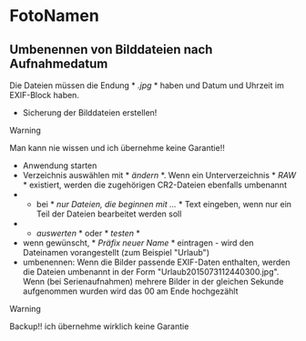 # FotoNamen
## Umbenennen von Bilddateien nach Aufnahmedatum
Die Dateien müssen die Endung * *.jpg* * haben und Datum und Uhrzeit im EXIF-Block haben.
* Sicherung der Bilddateien erstellen! 
> [!Warning]
> Man kann nie wissen und ich übernehme keine Garantie!!
* Anwendung starten
* Verzeichnis auswählen mit * *ändern* *. Wenn ein Unterverzeichnis * *RAW* *  existiert, werden die zugehörigen CR2-Dateien ebenfalls umbenannt
* * bei * *nur Dateien, die beginnen mit ...* * Text eingeben, wenn nur ein Teil der Dateien bearbeitet werden soll
* * *auswerten* * oder * *testen* *
* wenn gewünscht, * *Präfix neuer Name* * eintragen - wird den Dateinamen vorangestellt (zum Beispiel "Urlaub")
* umbenennen: Wenn die Bilder passende EXIF-Daten enthalten, werden die Dateien umbenannt in der Form "Urlaub2015073112440300.jpg". 
Wenn (bei Serienaufnahmen) mehrere Bilder in der gleichen Sekunde aufgenommen wurden wird das 00 am Ende hochgezählt
> [!Warning]
> Backup!! ich übernehme wirklich keine Garantie
